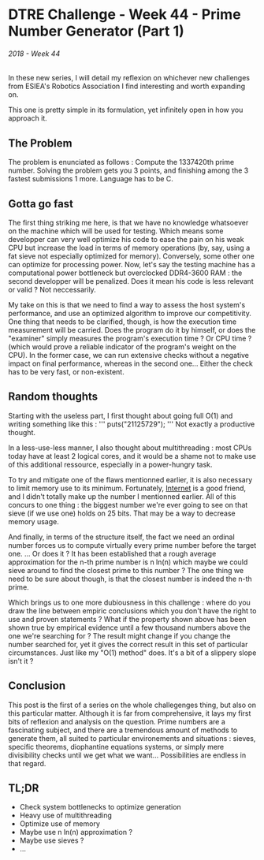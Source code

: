 # DTRE Challenge - Week 44 - Prime Number Generator (Part 1)
###### 2018 - Week 44

In these new series, I will detail my reflexion on whichever new challenges from ESIEA's Robotics Association I find interesting and worth expanding on. 

This one is pretty simple in its formulation, yet infinitely open in how you approach it.

## The Problem

The problem is enunciated as follows : Compute the 1337420th prime number.
Solving the problem gets you 3 points, and finishing among the 3 fastest submissions 1 more. 
Language has to be C. 

## Gotta go fast

The first thing striking me here, is that we have no knowledge whatsoever on the machine which will be used for testing. 
Which means some developper can very well optimize his code to ease the pain on his weak CPU but increase the load in terms of memory operations (by, say, using a fat sieve not especially optimized for memory).
Conversely, some other one can optimize for processing power. 
Now, let's say the testing machine has a computational power bottleneck but overclocked DDR4-3600 RAM : the second developper will be penalized.
Does it mean his code is less relevant or valid ? Not neccessarily.

My take on this is that we need to find a way to assess the host system's performance, and use an optimized algorithm to improve our competitivity. 
One thing that needs to be clarified, though, is how the execution time measurement will be carried. Does the program do it by himself, or does the "examiner" simply measures the program's execution time ? Or CPU time ? (which would prove a reliable indicator of the program's weight on the CPU). 
In the former case, we can run extensive checks without a negative impact on final performance, whereas in the second one... Either the check has to be very fast, or non-existent. 

## Random thoughts

Starting with the useless part, I first thought about going full O(1) and writing something like this : 
'''
puts("21125729");
'''
Not exactly a productive thought. 

In a less-use-less manner, I also thought about multithreading : most CPUs today have at least 2 logical cores, and it would be a shame not to make use of this additional ressource, especially in a power-hungry task. 

To try and mitigate one of the flaws mentionned earlier, it is also necessary to limit memory use to its minimum. Fortunately, [Internet](https://primes.utm.edu/nthprime/index.php) is a good friend, and I didn't totally make up the number I mentionned earlier. All of this concurs to one thing : the biggest number we're ever going to see on that sieve (if we use one) holds on 25 bits. That may be a way to decrease memory usage. 

And finally, in terms of the structure itself, the fact we need an ordinal number forces us to compute virtually every prime number before the target one. 
... Or does it ? It has been established that a rough average approximation for the n-th prime number is 
	n ln(n)
which maybe we could sieve around to find the closest prime to this number ? The one thing we need to be sure about though, is that the closest number is indeed the n-th prime.

Which brings us to one more dubiousness in this challenge : where do you draw the line between empiric conclusions which you don't have the right to use and proven statements ? What if the property shown above has been shown true by empirical evidence until a few thousand numbers above the one we're searching for ? The result might change if you change the number searched for, yet it gives the correct result in this set of particular circumstances. Just like my "O(1) method" does. It's a bit of a slippery slope isn't it ? 

## Conclusion

This post is the first of a series on the whole challegenges thing, but also on this particular matter. Although it is far from comprehensive, it lays my first bits of reflexion and analysis on the question. Prime numbers are a fascinating subject, and there are a tremendous amount of methods to generate them, all suited to particular environements and situations : sieves, specific theorems, diophantine equations systems, or simply mere divisibility checks until we get what we want...
Possibilities are endless in that regard.

## TL;DR

* Check system bottlenecks to optimize generation
* Heavy use of multithreading
* Optimize use of memory
* Maybe use n ln(n) approximation ?
* Maybe use sieves ? 
* ...
